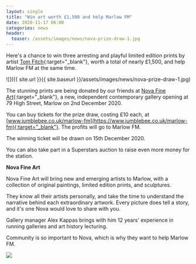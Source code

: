 ```yaml
---
layout: single
title: "Win art worth £1,500 and help Marlow FM"
date: 2020-11-17 06:00
categories: news
header:
  teaser: /assets/images/news/nova-prize-draw-1.jpg
---
```

Here's a chance to win three arresting and playful limited edition prints by artist [Tom Fitch](https://www.novafineart.com/artists/29-tom-fitch/biography/){:target="_blank"}, worth a total of nearly £1,500, and help Marlow FM at the same time. 

![]({{ site.url }}{{ site.baseurl }}/assets/images/news/nova-prize-draw-1.jpg)

The stunning prints are being donated by our friends at [Nova Fine Art](https://www.novafineart.com/){:target="_blank"}, a new, independent contemporary gallery opening at 79 High Street, Marlow on 2nd December 2020. 

You can buy tickets for the prize draw, costing £10 each, at [www.jumblebee.co.uk/marlow-fm](https://www.jumblebee.co.uk/marlow-fm){:target="_blank"}. The profits will go to Marlow FM. 

The winning ticket will be drawn on 15th December 2020. 

You can also take part in a Superstars auction to raise even more money for the station. 

**Nova Fine Art**

Nova Fine Art will bring new and emerging artists to Marlow, with a collection of original paintings, limited edition prints, and sculptures. 

They know all their artists personally, and take the time to understand the narrative behind each extraordinary artwork. Every picture does tell a story, and it's one Nova would love to share with you. 

Gallery manager Alex Kappas brings with him 12 years' experience in running galleries and art history lecturing. 

Community is so important to Nova, which is why they want to help Marlow FM. 

<img src="{{ site.url }}{{ site.baseurl }}/assets/images/news/nova-prize-draw-2.jpg">